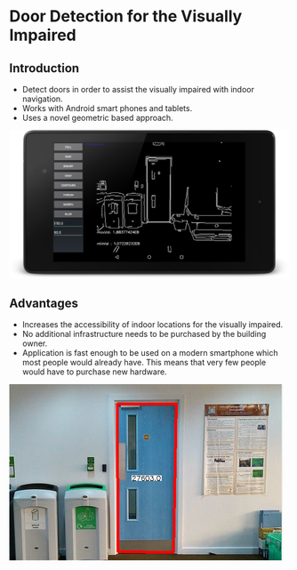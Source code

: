 Door Detection for the Visually Impaired
========================================

Introduction
------------
- Detect doors in order to assist the visually impaired with indoor navigation.
- Works with Android smart phones and tablets.
- Uses a novel geometric based approach.

![tablet](/docs/poster/images/android.png)

Advantages
----------
- Increases the accessibility of indoor locations for the visually impaired.
- No additional infrastructure needs to be purchased by the building owner.
- Application is fast enough to be used on a modern smartphone which most people would already have. This means that very few people would have to purchase new hardware.

![detection](/docs/poster/images/detected.png)
